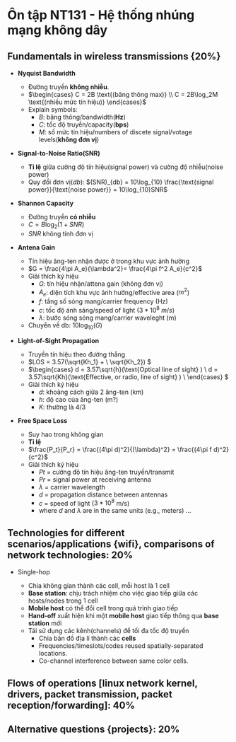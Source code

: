 # Ôn tập NT131 - Hệ thống nhúng mạng không dây

## Fundamentals in wireless transmissions {20%}

- **Nyquist Bandwidth**

    - Đường truyền **không nhiễu**. 
    - $\begin{cases} 
    C = 2B \text{(băng thông max)} \\
    C = 2B\log_2M \text{(nhiều mức tín hiệu)}
    \end{cases}$
    - Explain symbols:
        - $B$: băng thông/bandwidth(**Hz**)
        - $C$: tốc độ truyền/capacity(**bps**)
        - $M$: số mức tín hiệu/numbers of discete signal/votage levels(**không đơn vị**)

- **Signal-to-Noise Ratio(SNR)** 

    - **Tỉ lệ** giữa cường độ tín hiệu(signal power) và cường độ nhiễu(noise power)
    - Quy đổi đơn vị($db$): $(SNR)_{db} = 10\log_{10} \frac{\text{signal power}}{\text{noise power}} = 10\log_{10}SNR$
    
- **Shannon Capacity**

    - Đường truyền **có nhiễu**
    - $C = B\log_2(1 + SNR)$
    - $SNR\text{ không tính đơn vị}$

- **Antena Gain**

    - Tín hiệu ăng-ten nhận được ở trong khu vực ảnh hưởng
    - $G = \frac{4\pi A_e}{\lambda^2}= \frac{4\pi f^2 A_e}{c^2}$
    - Giải thích ký hiệu
        - $G$: tín hiệu nhận/attena gain (không đơn vị)
        - $A_e$: diện tích khu vực ảnh hưởng/effective area ($m^2$)
        - $f$: tầng số sóng mang/carrier frequency (Hz)
        - $c$: tốc độ ánh sáng/speed of light ($3*10^8 \ m/s$)
        - $\lambda$: bước sóng sóng mang/carrier waveleght (m)
    - Chuyển về db: $10\log_{10}(G)$

- **Light-of-Sight Propagation**

    - Truyền tín hiệu theo đường thẳng
    - $LOS = 3.57(\sqrt{Kh_1} + \ \sqrt{Kh_2}) $
    - $\begin{cases}
    d = 3.57\sqrt{h}(\text{Optical line of sight} ) \\
    d = 3.57\sqrt{Kh}(\text{Effective, or radio, line of sight} ) \\
    \end{cases} $
    - Giải thích ký hiệu
        - $d$: khoảng cách giữa 2 ăng-ten (km)
        - $h$: độ cao của ăng-ten (m?)
        - $K$: thường là 4/3

- **Free Space Loss**

    - Suy hao trong không gian
    - **Tỉ lệ**
    - $\frac{P_t}{P_r} = \frac{(4\pi d)^2}{(\lambda)^2} = \frac{(4\pi f d)^2}{c^2}$
    - Giải thích ký hiệu
        - $Pt$ = cường độ tín hiệu ăng-ten truyền/transmit 
        - $Pr$ = signal power at receiving antenna
        - $\lambda$ = carrier wavelength
        - $d$ = propagation distance between antennas
        - $c$ = speed of light ($3 * 10^8$ m/s)
        - where $d$ and $\lambda$ are in the same units (e.g., meters)
...
        
## Technologies for different scenarios/applications {wifi}, comparisons of network technologies: 20%

- Single-hop

    - Chia không gian thành các cell, mỗi host là 1 cell
    - **Base station**: chịu trách nhiệm cho việc giao tiếp giữa các hosts/nodes trong 1 cell
    - **Mobile host** có thể đổi cell trong quá trình giao tiếp
    - **Hand-off** xuất hiện khi một **mobile host** giao tiếp thông qua **base station** mới
    - Tái sử dụng các kênh(channels) để tối đa tốc độ truyền
        - Chia bản đồ địa lí thành các **cells**
        - Frequencies/timeslots/codes reused spatially-separated locations.
        - Co-channel interference between same color cells.
            

## Flows of operations [linux network kernel, drivers, packet transmission, packet reception/forwarding]: 40%

## Alternative questions {projects}: 20%